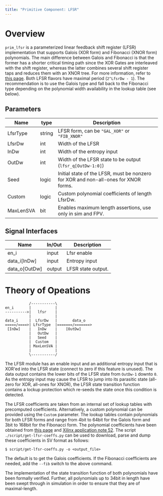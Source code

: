 ```yaml
---
title: "Primitive Component: LFSR"
---
```


# Overview

`prim_lfsr` is a parameterized linear feedback shift register (LFSR)
implementation that supports Galois (XOR form) and Fibonacci (XNOR form)
polynomials. The main difference between Galois and Fibonacci is that the
former has a shorter critical timing path since the XOR Gates are interleaved
with the shift register, whereas the latter combines several shift register taps
and reduces them with an XNOR tree. For more information, refer to
[this page](https://en.wikipedia.org/wiki/Linear-feedback_shift_register). Both
LFSR flavors have maximal period (`2^LfsrDw - 1`). The recommendation is to use
the Galois type and fall back to the Fibonacci type depending on the polynomial
width availability in the lookup table (see below).


## Parameters

Name      | type   | Description
----------|--------|----------------------------------------------------------
LfsrType  | string | LFSR form, can be `"GAL_XOR"` or `"FIB_XNOR"`
LfsrDw    | int    | Width of the LFSR
InDw      | int    | Width of the entropy input
OutDw     | int    | Width of the LFSR state to be output (`lfsr_q[OutDw-1:0]`)
Seed      | logic  | Initial state of the LFSR, must be nonzero for XOR and non-all-ones for XNOR forms.
Custom    | logic  | Custom polynomial coefficients of length LfsrDw.
MaxLenSVA | bit    | Enables maximum length assertions, use only in sim and FPV.

## Signal Interfaces

Name          | In/Out | Description
--------------|--------|---------------------------------
en_i          | input  | Lfsr enable
data_i[InDw]  | input  | Entropy input
data_o[OutDw] | output | LFSR state output.

# Theory of Opeations

```
           /-----------\
en_i       |           |
---------->|   lfsr    |
           |           |
data_i     |  LfsrDw   |       data_o
=====/====>| LfsrType  |=======/=======>
 [InDw]    |   InDw    |    [OutDw]
           |   OutDw   |
           |   Seed    |
           |  Custom   |
           | MaxLenSVA |
           |           |
           \-----------/
```

The LFSR module has an enable input and an additional entropy input that is
XOR'ed into the LFSR state (connect to zero if this feature is unused). The data
output contains the lower bits of the LFSR state from `OutDw-1` downto `0`. As
the entropy input may cause the LFSR to jump into its parasitic state
(all-zero for XOR, all-ones for XNOR), the LFSR state transition function
contains a lockup protection which re-seeds the state once this condition is
detected.

The LFSR coefficients are taken from an internal set of lookup tables with
precomputed coefficients. Alternatively, a custom polynomial can be provided
using the `Custom` parameter. The lookup tables contain polynomials for both
LFSR forms and range from 4bit to 64bit for the Galois form and 3bit to 168bit
for the Fibonacci form. The polynomial coefficients have been obtained from
[this page](https://users.ece.cmu.edu/~koopman/lfsr/) and
[Xilinx application note 52](https://www.xilinx.com/support/documentation/application_notes/xapp052.pdf).
The script `./script/get-lfsr-coeffs.py` can be used to download, parse and dump
these coefficients in SV format as follows:
```
$ script/get-lfsr-coeffs.py -o <output_file>
```
The default is to get the Galois coefficients. If the Fibonacci coefficients
are needed, add the `--fib` switch to the above command.

The implementation of the state transition function of both polynomials have
been formally verified. Further, all polynomials up to 34bit in length have been
swept through in simulation in order to ensure that they are of
maximal-length.
